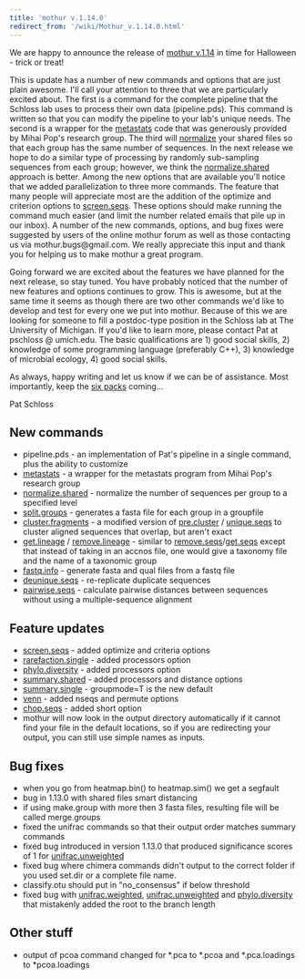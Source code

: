```yaml
---
title: 'mothur v.1.14.0'
redirect_from: '/wiki/Mothur_v.1.14.0.html'
---
```

We are happy to announce the release of [ mothur
v.1.14](/wiki/mothur_v.1.14.0) in time for Halloween - trick or
treat!

This is update has a number of new commands and options that are just
plain awesome. I'll call your attention to three that we are
particularly excited about. The first is a command for the complete
pipeline that the Schloss lab uses to process their own data
(pipeline.pds). This command is written so
that you can modify the pipeline to your lab's unique needs. The second
is a wrapper for the [metastats](/wiki/metastats) code that was
generously provided by Mihai Pop's research group. The third will [
normalize](/wiki/normalize.shared) your shared files so that each
group has the same number of sequences. In the next release we hope to
do a similar type of processing by randomly sub-sampling sequences from
each group; however, we think the
[normalize.shared](/wiki/normalize.shared) approach is better.
Among the new options that are available you'll notice that we added
parallelization to three more commands. The feature that many people
will appreciate most are the addition of the optimize and criterion
options to [screen.seqs](/wiki/screen.seqs). These options should
make running the command much easier (and limit the number related
emails that pile up in our inbox). A number of the new commands,
options, and bug fixes were suggested by users of the online mothur
forum as well as those contacting us via mothur.bugs\@gmail.com. We
really appreciate this input and thank you for helping us to make mothur
a great program.

Going forward we are excited about the features we have planned for the
next release, so stay tuned. You have probably noticed that the number
of new features and options continues to grow. This is awesome, but at
the same time it seems as though there are two other commands we'd like
to develop and test for every one we put into mothur. Because of this we
are looking for someone to fill a postdoc-type position in the Schloss
lab at The University of Michigan. If you'd like to learn more, please
contact Pat at pschloss @ umich.edu. The basic qualifications are 1)
good social skills, 2) knowledge of some programming language
(preferably C++), 3) knowledge of microbial ecology, 4) good social
skills.

As always, happy writing and let us know if we can be of assistance.
Most importantly, keep the [six packs](https://leinie.com)
coming\...

Pat Schloss


## New commands

-   pipeline.pds - an implementation of
    Pat's pipeline in a single command, plus the ability to customize
-   [metastats](/wiki/metastats) - a wrapper for the metastats
    program from Mihai Pop's research group
-   [normalize.shared](/wiki/normalize.shared) - normalize the
    number of sequences per group to a specified level
-   [split.groups](/wiki/split.groups) - generates a fasta file for
    each group in a groupfile
-   [cluster.fragments](/wiki/cluster.fragments) - a modified
    version of [pre.cluster](/wiki/pre.cluster) /
    [unique.seqs](/wiki/unique.seqs) to cluster aligned sequences
    that overlap, but aren't exact
-   [get.lineage](/wiki/get.lineage) /
    [remove.lineage](/wiki/remove.lineage) - similar to
    [remove.seqs](/wiki/remove.seqs)/[get.seqs](/wiki/get.seqs)
    except that instead of taking in an accnos file, one would give a
    taxonomy file and the name of a taxonomic group
-   [fastq.info](/wiki/fastq.info) - generate fasta and qual files
    from a fastq file
-   [deunique.seqs](/wiki/deunique.seqs) - re-replicate duplicate
    sequences
-   [pairwise.seqs](/wiki/pairwise.seqs) - calculate pairwise
    distances between sequences without using a multiple-sequence
    alignment

## Feature updates

-   [screen.seqs](/wiki/screen.seqs) - added optimize and criteria
    options
-   [rarefaction.single](/wiki/rarefaction.single) - added
    processors option
-   [phylo.diversity](/wiki/phylo.diversity) - added processors
    option
-   [summary.shared](/wiki/summary.shared) - added processors and
    distance options
-   [summary.single](/wiki/summary.single) - groupmode=T is the new
    default
-   [venn](/wiki/venn) - added nseqs and permute options
-   [chop.seqs](/wiki/chop.seqs) - added short option
-   mothur will now look in the output directory automatically if it
    cannot find your file in the default locations, so if you are
    redirecting your output, you can still use simple names as inputs.

## Bug fixes

-   when you go from heatmap.bin() to heatmap.sim() we get a segfault
-   bug in 1.13.0 with shared files smart distancing
-   if using make.group with more then 3 fasta files, resulting file
    will be called merge.groups
-   fixed the unifrac commands so that their output order matches
    summary commands
-   fixed bug introduced in version 1.13.0 that produced significance
    scores of 1 for [unifrac.unweighted](/wiki/unifrac.unweighted)
-   fixed bug where chimera commands didn't output to the correct
    folder if you used set.dir or a complete file name.
-   classify.otu should put in "no\_consensus" if below threshold
-   fixed bug with [unifrac.weighted](/wiki/unifrac.weighted),
    [unifrac.unweighted](/wiki/unifrac.unweighted) and
    [phylo.diversity](/wiki/phylo.diversity) that mistakenly added
    the root to the branch length

## Other stuff

-   output of pcoa command changed for \*.pca to \*.pcoa and
    \*.pca.loadings to \*pcoa.loadings
